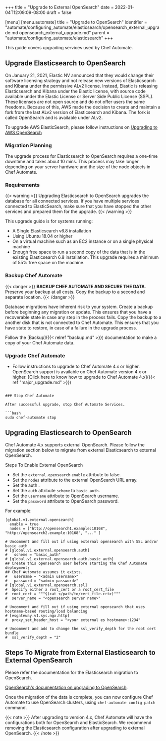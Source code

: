 +++
title = "Upgrade to External OpenSearch"
date = 2022-01-04T12:09:09-08:00
draft = false

[menu]
  [menu.automate]
    title = "Upgrade to OpenSearch"
    identifier = "automate/configuring_automate/elasticsearch/opensearch_external_upgrade.md opensearch_external_upgrade.md"
    parent = "automate/configuring_automate/elasticsearch"
+++

This guide covers upgrading services used by Chef Automate.

## Upgrade Elasticsearch to OpenSearch

On January 21, 2021, Elastic NV announced that they would change their software licensing strategy and not release new versions of Elasticsearch and Kibana under the permissive ALv2 license. Instead, Elastic is releasing Elasticsearch and Kibana under the Elastic license, with source code available under the Elastic License or Server Side Public License (SSPL). These licenses are not open source and do not offer users the same freedoms. Because of this, AWS made the decision to create and maintain a fork from the last ALv2 version of Elasticsearch and Kibana. The fork is called OpenSearch and is available under ALv2.

To upgrade AWS ElasticSearch, please follow instructions on [Upgrading to AWS OpenSearch](https://aws.amazon.com/blogs/aws/amazon-elasticsearch-service-is-now-amazon-opensearch-service-and-supports-opensearch-10/)


### Migration Planning

The upgrade process for Elasticsearch to OpenSearch requires a one-time downtime and takes about 10 mins. This process may take longer depending on your server hardware and the size of the node objects in Chef Automate.

### Requirements

{{< warning >}}
Upgrading Elasticsearch to OpenSearch upgrades the database for all connected services. If you have multiple services connected to ElasticSearch, make sure that you have stopped the other services and prepared them for the upgrade.
{{< /warning >}}

This upgrade guide is for systems running:

- A Single Elasticsearch v6.8 installation
- Using Ubuntu 18.04 or higher
- On a virtual machine such as an EC2 instance or on a single physical machine
- Enough free space to run a second copy of the data that is in the existing Elasticsearch 6.8 installation. This upgrade requires a minimum of 55% free space on the machine.

### Backup Chef Automate

{{< danger >}}
**BACKUP CHEF AUTOMATE AND SECURE THE DATA**. Preserve your backup at all costs. Copy the backup to a second and separate location.
{{< /danger >}}

Database migrations have inherent risk to your system. Create a backup before beginning any migration or update. This ensures that you have a recoverable state in case any step in the process fails. Copy the backup to a another disk that is not connected to Chef Automate. This ensures that you have state to restore, in case of a failure in the upgrade process.

Follow the [Backup]({{< relref "backup.md" >}}) documentation to make a copy of your Chef Automate data.

### Upgrade Chef Automate

- Follow instructions to upgrade to Chef Automate 4.x or higher. OpenSearch support is available on Chef Automate version 4.x or higher. [Click here to know how to upgrade to Chef Automate 4.x]({{< ref "major_upgrade.md" >}})
```

### Stop Chef Automate

After successful upgrade, stop Chef Automate Services.

```bash
sudo chef-automate stop
```

## Upgrading Elasticsearch to OpenSearch

Chef Automate 4.x supports external OpenSearch. Please follow the migration section below to migrate from external Elasticsearch to external OpenSearch.

Steps To Enable External OpenSearch
- Set the `external.opensearch` `enable` attribute to false.
- Set the `nodes` attribute to the external OpenSearch URL array.
- Set the auth .
- Set the `auth` attribute `scheme` to `basic_auth`.
- Set the `username` attribute to OpenSearch username.
- Set the `password` attribute to OpenSearch password.

For example:

```
[global.v1.external.opensearch]
  enable = true
  nodes = ["http://opensearch1.example:10168", "http://opensearch2.example:10168", "..." ]

# Uncomment and fill out if using external opensearch with SSL and/or basic auth
# [global.v1.external.opensearch.auth]
#   scheme = "basic_auth"
# [global.v1.external.opensearch.auth.basic_auth]
## Create this opensearch user before starting the Chef Automate deployment;
## Chef Automate assumes it exists.
#   username = "<admin username>"
#   password = "<admin password>"
# [global.v1.external.opensearch.ssl]
#  Specify either a root_cert or a root_cert_file
#  root_cert = """$(cat </path/to/cert_file.crt>)"""
#  server_name = "<opensearch server name>"

# Uncomment and fill out if using external opensearch that uses hostname-based routing/load balancing
# [esgateway.v1.sys.ngx.http]
#  proxy_set_header_host = "<your external es hostname>:1234"

# Uncomment and add to change the ssl_verify_depth for the root cert bundle
#  ssl_verify_depth = "2"
```

## Steps To Migrate from External Elasticsearch to External OpenSearch

Please refer the documentation for the Elasticsearch migration to OpenSearch.

[OpenSearch's documentation on upgrading to OpenSearch](https://opensearch.org/docs/latest/upgrade-to/upgrade-to/#upgrade-to-opensearch).

Once the migration of the data is complete, you can now configure Chef Automate to use OpenSearch clusters,
using `chef-automate config patch` command.

{{< note >}}
After upgrading to version 4.x, Chef Automate will have the configurations both for OpenSearch and ElasticSearch. We recommend removing the Elasticsearch configuration after upgrading to external OpenSearch.
{{< /note >}}
